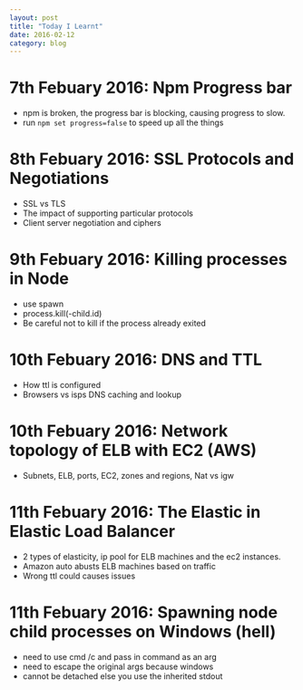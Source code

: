```yaml
---
layout: post
title: "Today I Learnt"
date: 2016-02-12
category: blog
---
```


7th Febuary 2016:  Npm Progress bar
================
- npm is broken, the progress bar is blocking, causing progress to slow.
- run `npm set progress=false` to speed up all the things

8th Febuary 2016:  SSL Protocols and Negotiations 
================
- SSL vs TLS
- The impact of supporting particular protocols
- Client server negotiation and ciphers

9th Febuary 2016: Killing processes in Node
================
- use spawn
- process.kill(-child.id)
- Be careful not to kill if the process already exited

10th Febuary 2016: DNS and TTL
================
- How ttl is configured
- Browsers vs isps DNS caching and lookup

10th Febuary 2016: Network topology of ELB with EC2 (AWS)
================
- Subnets, ELB, ports, EC2, zones and regions, Nat vs igw

11th Febuary 2016: The Elastic in Elastic Load Balancer
================
- 2 types of elasticity, ip pool for ELB machines and the ec2 instances.
- Amazon auto abusts ELB machines based on traffic
- Wrong ttl could causes issues

11th Febuary 2016: Spawning node child processes on Windows (hell)
================
- need to use cmd /c and pass in command as an arg
- need to escape the original args because windows
- cannot be detached else you use the inherited stdout
